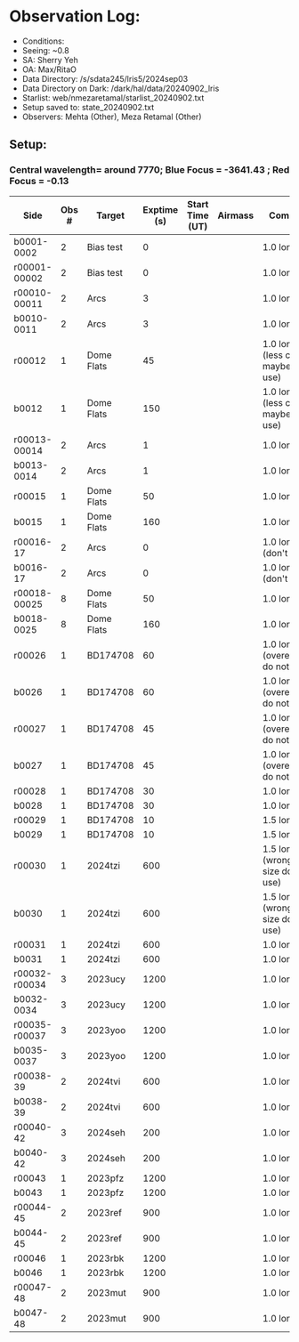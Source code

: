 # Observation Log:

* Conditions: 
* Seeing: ~0.8
* SA: Sherry Yeh
* OA: Max/RitaO
* Data Directory: /s/sdata245/lris5/2024sep03
* Data Directory on Dark: /dark/hal/data/20240902_lris
* Starlist: web/nmezaretamal/starlist_20240902.txt
* Setup saved to: state_20240902.txt
* Observers: Mehta (Other), Meza Retamal (Other)

## Setup: 
    
### Central wavelength= around 7770; Blue Focus = -3641.43 ; Red Focus = -0.13

| Side | Obs #     | Target    | Exptime (s) | Start Time (UT) | Airmass | Comments                                                   |
|------|-----------|-----------|-------------|-----------------|---------|------------------------------------------------------------|
|b0001-0002|2|Bias test        |0| ||1.0 longslit|
|r00001-00002|2|Bias test        |0| ||1.0 longslit|
|r00010-00011|2|Arcs        |3| ||1.0 longslit|
|b0010-0011|2|Arcs        |3| ||1.0 longslit|
|r00012|1|Dome Flats        |45| ||1.0 longslit (less counts maybe don't use)
|b0012|1|Dome Flats        |150| ||1.0 longslit (less counts maybe don't use)
|r00013-00014|2|Arcs        |1| ||1.0 longslit|
|b0013-0014|2|Arcs        |1| ||1.0 longslit|
|r00015|1|Dome Flats        |50| ||1.0 longslit|
|b0015|1|Dome Flats        |160| ||1.0 longslit|
|r00016-17| 2| Arcs|0| ||1.0 longslit (don't use)|
|b0016-17| 2| Arcs|0| ||1.0 longslit (don't use)|
|r00018-00025|8|Dome Flats        |50| ||1.0 longslit|
|b0018-0025|8|Dome Flats        |160| ||1.0 longslit|
|r00026|1|BD174708        |60| ||1.0 longslit (overexposed, do not use)|
|b0026|1|BD174708         |60| ||1.0 longslit (overexposed, do not use)|
|r00027|1|BD174708       |45| ||1.0 longslit (overexposed, do not use)|
|b0027|1|BD174708        |45| ||1.0 longslit (overexposed, do not use)||
|r00028|1|BD174708        |30| ||1.0 longslit |
|b0028|1|BD174708         |30| ||1.0 longslit |
|r00029|1|BD174708       |10| ||1.5 longslit |
|b0029|1|BD174708        |10| ||1.5 longslit |
|r00030|1|2024tzi       |600| ||1.5 longslit (wrong slit size don't use)|
|b0030|1|2024tzi        |600| ||1.5 longslit (wrong slit size don't use)|
|r00031|1|2024tzi       |600| ||1.0 longslit |
|b0031|1|2024tzi        |600| ||1.0 longslit |
|r00032-r00034|3|2023ucy        |1200| ||1.0 longslit|
|b0032-0034|3|2023ucy        |1200| ||1.0 longslit|
|r00035-r00037|3|2023yoo        |1200| ||1.0 longslit|
|b0035-0037|3|2023yoo        |1200| ||1.0 longslit|
|r00038-39|2|2024tvi       |600| ||1.0 longslit |
|b0038-39|2|2024tvi        |600| ||1.0 longslit |
|r00040-42|3|2024seh      |200| ||1.0 longslit |
|b0040-42|3|2024seh       |200| ||1.0 longslit |
|r00043|1|2023pfz      |1200| ||1.0 longslit |
|b0043|1|2023pfz        |1200| ||1.0 longslit |
|r00044-45|2|2023ref     |900| ||1.0 longslit |
|b0044-45|2|2023ref   |900| ||1.0 longslit |
|r00046|1|2023rbk      |1200| ||1.0 longslit |
|b0046|1|2023rbk       |1200| ||1.0 longslit |
|r00047-48|2|2023mut   |900| ||1.0 longslit |
|b0047-48|2|2023mut   |900| ||1.0 longslit |
